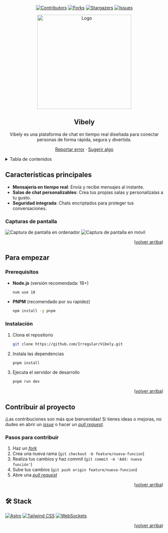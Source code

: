 <a name="readme-top"></a>

<div align="center">

[![Contributors][contributors-shield]][contributors-url]
[![Forks][forks-shield]][forks-url]
[![Stargazers][stars-shield]][stars-url]
[![Issues][issues-shield]][issues-url]

<a href="https://github.com/Irregular/Vibely">
  <img width="300px" src="https://i.imgur.com/QuZpGJM.png" alt="Logo" />
</a>

## Vibely

Vibely es una plataforma de chat en tiempo real diseñada para conectar personas de forma rápida, segura y divertida.

[Reportar error](https://github.com/Irregular/Vibely/issues) · [Sugerir algo](https://github.com/Irregular/Vibely/issues)

</div>

<details>
<summary>Tabla de contenidos</summary>

- [Vibely](#vibely)
- [Características principales](#características-principales)
- [Capturas de pantalla](#capturas-de-pantalla)
- [Para empezar](#para-empezar)
  - [Prerequisitos](#prerequisitos)
  - [Instalación](#instalación)
- [Contribuir al proyecto](#contribuir-al-proyecto)
- [🛠️ Stack](#️-stack)

</details>

## Características principales

- **Mensajería en tiempo real**: Envía y recibe mensajes al instante.
- **Salas de chat personalizables**: Crea tus propias salas y personalízalas a tu gusto.
- **Seguridad integrada**: Chats encriptados para proteger tus conversaciones.

### Capturas de pantalla

![Captura de pantalla en ordenador](https://cdn.example.com/vibely-desktop.png)
![Captura de pantalla en móvil](https://cdn.example.com/vibely-mobile.png)

<p align="right">(<a href="#readme-top">volver arriba</a>)</p>

## Para empezar

### Prerequisitos

- **Node.js** (versión recomendada: 18+)

  ```sh
  nvm use 18
  ```

- **PNPM** (recomendado por su rapidez)

  ```sh
  npm install -g pnpm
  ```

### Instalación

1. Clona el repositorio

   ```sh
   git clone https://github.com/Irregular/Vibely.git
   ```

2. Instala las dependencias

   ```sh
   pnpm install
   ```

3. Ejecuta el servidor de desarrollo

   ```sh
   pnpm run dev
   ```

<p align="right">(<a href="#readme-top">volver arriba</a>)</p>

## Contribuir al proyecto

¡Las contribuciones son más que bienvenidas! Si tienes ideas o mejoras, no dudes en abrir un [_issue_](https://github.com/Irregular/Vibely/issues) o hacer un [_pull request_](https://github.com/Irregular/Vibely/pulls).

### Pasos para contribuir

1. Haz un [_fork_](https://github.com/Irregular/Vibely/fork)
2. Crea una nueva rama (`git checkout -b feature/nueva-funcion`)
3. Realiza tus cambios y haz _commit_ (`git commit -m 'Add: nueva función'`)
4. Sube tus cambios (`git push origin feature/nueva-funcion`)
5. Abre una [_pull request_](https://github.com/Irregular/Vibely/pulls)

<p align="right">(<a href="#readme-top">volver arriba</a>)</p>

## 🛠️ Stack

[![Astro](https://img.shields.io/badge/Astro-ff5f5f?style=for-the-badge&logo=astro&logoColor=fff)](https://astro.build/)
[![Tailwind CSS](https://img.shields.io/badge/Tailwind-38bdf8?style=for-the-badge&logo=tailwindcss&logoColor=white)](https://tailwindcss.com/)
[![WebSockets](https://img.shields.io/badge/WebSockets-FFD700?style=for-the-badge&logo=javascript&logoColor=black)](https://developer.mozilla.org/en-US/docs/Web/API/WebSockets_API)

<p align="right">(<a href="#readme-top">volver arriba</a>)</p>

[astro-url]: https://astro.build/
[tailwind-url]: https://tailwindcss.com/
[websocket-url]: https://developer.mozilla.org/en-US/docs/Web/API/WebSockets_API
[contributors-shield]: https://img.shields.io/github/contributors/Irregular/Vibely.svg?style=for-the-badge
[contributors-url]: https://github.com/Irregular/Vibely/graphs/contributors
[forks-shield]: https://img.shields.io/github/forks/Irregular/Vibely.svg?style=for-the-badge
[forks-url]: https://github.com/Irregular/Vibely/network/members
[stars-shield]: https://img.shields.io/github/stars/Irregular/Vibely.svg?style=for-the-badge
[stars-url]: https://github.com/Irregular/Vibely/stargazers
[issues-shield]: https://img.shields.io/github/issues/Irregular/Vibely.svg?style=for-the-badge
[issues-url]: https://github.com/Irregular/Vibely/issues
